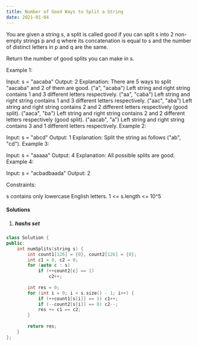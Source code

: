 ```yaml
---
title: Number of Good Ways to Split a String
date: 2021-01-04
---
```

You are given a string s, a split is called good if you can split s into 2 non-empty strings p and q where its concatenation is equal to s and the number of distinct letters in p and q are the same.

Return the number of good splits you can make in s.

 

Example 1:

Input: s = "aacaba"
Output: 2
Explanation: There are 5 ways to split "aacaba" and 2 of them are good. 
("a", "acaba") Left string and right string contains 1 and 3 different letters respectively.
("aa", "caba") Left string and right string contains 1 and 3 different letters respectively.
("aac", "aba") Left string and right string contains 2 and 2 different letters respectively (good split).
("aaca", "ba") Left string and right string contains 2 and 2 different letters respectively (good split).
("aacab", "a") Left string and right string contains 3 and 1 different letters respectively.
Example 2:

Input: s = "abcd"
Output: 1
Explanation: Split the string as follows ("ab", "cd").
Example 3:

Input: s = "aaaaa"
Output: 4
Explanation: All possible splits are good.
Example 4:

Input: s = "acbadbaada"
Output: 2
 

Constraints:

s contains only lowercase English letters.
1 <= s.length <= 10^5


#### Solutions

1. ##### hashs set

```cpp
class Solution {
public:
    int numSplits(string s) {
        int count1[126] = {0}, count2[126] = {0};
        int c1 = 0, c2 = 0;
        for (auto c : s)
            if (++count2[c] == 1)
                c2++;
        
        int res = 0;
        for (int i = 0; i < s.size() - 1; i++) {
            if (++count1[s[i]] == 1) c1++;
            if (--count2[s[i]] == 0) c2--;
            res += c1 == c2;
        }
        
        return res;
    }
};
```
